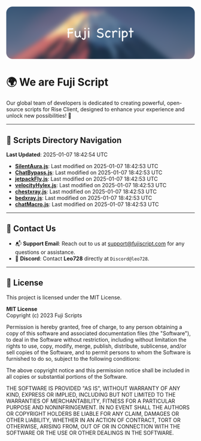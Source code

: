 ![Banner](.github/b.webp)

# 🌍 **We are Fuji Script**

Our global team of developers is dedicated to creating powerful, open-source scripts for Rise Client, designed to enhance your experience and unlock new possibilities! 🌟

---
<!-- SCRIPTS_NAVIGATION_START -->
## 📂 **Scripts Directory Navigation**

**Last Updated**: 2025-01-07 18:42:54 UTC

- **[SilentAura.js](scripts/SilentAura.js)**: Last modified on 2025-01-07 18:42:53 UTC
- **[ChatBypass.js](scripts/ChatBypass.js)**: Last modified on 2025-01-07 18:42:53 UTC
- **[jetpackFly.js](scripts/jetpackFly.js)**: Last modified on 2025-01-07 18:42:53 UTC
- **[velocityHylex.js](scripts/velocityHylex.js)**: Last modified on 2025-01-07 18:42:53 UTC
- **[chestxray.js](scripts/chestxray.js)**: Last modified on 2025-01-07 18:42:53 UTC
- **[bedxray.js](scripts/bedxray.js)**: Last modified on 2025-01-07 18:42:53 UTC
- **[chatMacro.js](scripts/chatMacro.js)**: Last modified on 2025-01-07 18:42:53 UTC

<!-- SCRIPTS_NAVIGATION_END -->

---

## 💬 **Contact Us**  
- 📬 **Support Email**: Reach out to us at [support@fujiscript.com](mailto:support@fujiscript.com) for any questions or assistance.  
- 💬 **Discord**: Contact **Leo728** directly at `Discord@leo728`.

---

## 📜 **License**

This project is licensed under the MIT License.  

**MIT License**  
Copyright (c) 2023 Fuji Scripts  

Permission is hereby granted, free of charge, to any person obtaining a copy of this software and associated documentation files (the "Software"), to deal in the Software without restriction, including without limitation the rights to use, copy, modify, merge, publish, distribute, sublicense, and/or sell copies of the Software, and to permit persons to whom the Software is furnished to do so, subject to the following conditions:  

The above copyright notice and this permission notice shall be included in all copies or substantial portions of the Software.  

THE SOFTWARE IS PROVIDED "AS IS", WITHOUT WARRANTY OF ANY KIND, EXPRESS OR IMPLIED, INCLUDING BUT NOT LIMITED TO THE WARRANTIES OF MERCHANTABILITY, FITNESS FOR A PARTICULAR PURPOSE AND NONINFRINGEMENT. IN NO EVENT SHALL THE AUTHORS OR COPYRIGHT HOLDERS BE LIABLE FOR ANY CLAIM, DAMAGES OR OTHER LIABILITY, WHETHER IN AN ACTION OF CONTRACT, TORT OR OTHERWISE, ARISING FROM, OUT OF OR IN CONNECTION WITH THE SOFTWARE OR THE USE OR OTHER DEALINGS IN THE SOFTWARE.  
